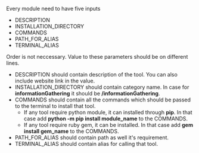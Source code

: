 Every module need to have five inputs

* DESCRIPTION
* INSTALLATION_DIRECTORY
* COMMANDS
* PATH_FOR_ALIAS
* TERMINAL_ALIAS

Order is not neccessary. Value to these parameters should be on different lines.

* DESCRIPTION should contain description of the tool. You can also include website link in the value.
* INSTALLATION_DIRECTORY should contain category name. In case for **informationGathering** it should be **/informationGathering**.
* COMMANDS should contain all the commands which should be passed to the terminal to install that tool.
  * If any tool require python module, it can installed through **pip**. In that case add **python -m pip install module_name** to the COMMANDS.
  * If any tool require ruby gem, it can be installed. In that case add **gem install gem_name** to the COMMANDS.
* PATH_FOR_ALIAS should contain path as well it's requirement.
* TERMINAL_ALIAS should contain alias for calling that tool.

